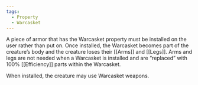 ```yaml
---
tags:
  - Property
  - Warcasket
---
```

A piece of armor that has the Warcasket property must be installed on the user rather than put on. Once installed, the Warcasket becomes part of the creature’s body and the creature loses their [[Arms]] and [[Legs]]. Arms and legs are not needed when a Warcasket is installed and are “replaced” with 100% [[Efficiency]] parts within the Warcasket.

When installed, the creature may use Warcasket weapons.